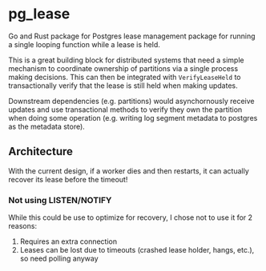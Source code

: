 # pg_lease

Go and Rust package for Postgres lease management package for running a single looping function while a lease is held.

This is a great building block for distributed systems that need a simple mechanism to coordinate ownership of partitions via a single process making decisions. This can then be integrated with `VerifyLeaseHeld` to transactionally verify that the lease is still held when making updates.

Downstream dependencies (e.g. partitions) would asynchornously receive updates and use transactional methods to verify they own the partition when doing some operation (e.g. writing log segment metadata to postgres as the metadata store).

## Architecture

With the current design, if a worker dies and then restarts, it can actually recover its lease before the timeout!

### Not using LISTEN/NOTIFY

While this could be use to optimize for recovery, I chose not to use it for 2 reasons:

1. Requires an extra connection
2. Leases can be lost due to timeouts (crashed lease holder, hangs, etc.), so need polling anyway
